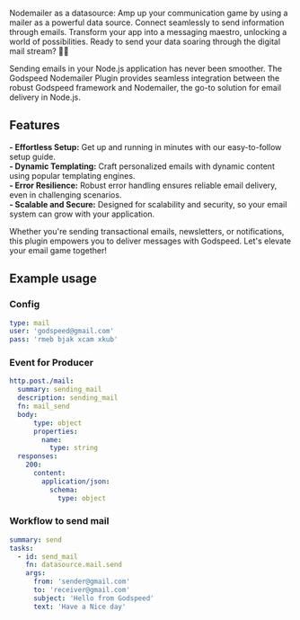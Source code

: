 Nodemailer as a datasource: Amp up your communication game by using a mailer as a powerful data source. Connect seamlessly to send information through emails. Transform your app into a messaging maestro, unlocking a world of possibilities. Ready to send your data soaring through the digital mail stream? 📧✨

Sending emails in your Node.js application has never been smoother. The Godspeed Nodemailer Plugin provides seamless integration between the robust Godspeed framework and Nodemailer, the go-to solution for email delivery in Node.js.

## Features

**- Effortless Setup:** Get up and running in minutes with our easy-to-follow setup guide.    
**- Dynamic Templating:** Craft personalized emails with dynamic content using popular templating engines.    
**- Error Resilience:** Robust error handling ensures reliable email delivery, even in challenging scenarios.   
**- Scalable and Secure:** Designed for scalability and security, so your email system can grow with your application.

Whether you're sending transactional emails, newsletters, or notifications, this plugin empowers you to deliver messages with Godspeed. Let's elevate your email game together!

## Example usage

### Config
```yaml title=src/datasources/mail.yaml
type: mail
user: 'godspeed@gmail.com'
pass: 'rmeb bjak xcam xkub'
```

### Event for Producer
```yaml title=src/events/mail_send_event.yaml
http.post./mail:
  summary: sending_mail
  description: sending_mail
  fn: mail_send
  body:
      type: object
      properties:
        name:
          type: string
  responses:
    200:
      content:
        application/json:
          schema:
            type: object

```

### Workflow to send mail
```yaml title=src/functions/mail_send.yaml
summary: send
tasks:
  - id: send_mail
    fn: datasource.mail.send
    args: 
      from: 'sender@gmail.com'
      to: 'receiver@gmail.com'
      subject: 'Hello from Godspeed'
      text: 'Have a Nice day'
  
```